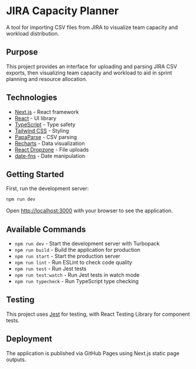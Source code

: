 # JIRA Capacity Planner

A tool for importing CSV files from JIRA to visualize team capacity and workload distribution.

## Purpose

This project provides an interface for uploading and parsing JIRA CSV exports, then visualizing team capacity and workload to aid in sprint planning and resource allocation.

## Technologies

- [Next.js](https://nextjs.org) - React framework
- [React](https://reactjs.org) - UI library
- [TypeScript](https://www.typescriptlang.org) - Type safety
- [Tailwind CSS](https://tailwindcss.com) - Styling
- [PapaParse](https://www.papaparse.com) - CSV parsing
- [Recharts](https://recharts.org) - Data visualization
- [React Dropzone](https://react-dropzone.js.org) - File uploads
- [date-fns](https://date-fns.org) - Date manipulation

## Getting Started

First, run the development server:

```bash
npm run dev
```

Open [http://localhost:3000](http://localhost:3000) with your browser to see the application.

## Available Commands

- `npm run dev` - Start the development server with Turbopack
- `npm run build` - Build the application for production
- `npm run start` - Start the production server
- `npm run lint` - Run ESLint to check code quality
- `npm run test` - Run Jest tests
- `npm run test:watch` - Run Jest tests in watch mode
- `npm run typecheck` - Run TypeScript type checking

## Testing

This project uses [Jest](https://jestjs.org) for testing, with React Testing Library for component tests.

## Deployment

The application is published via GitHub Pages using Next.js static page outputs.